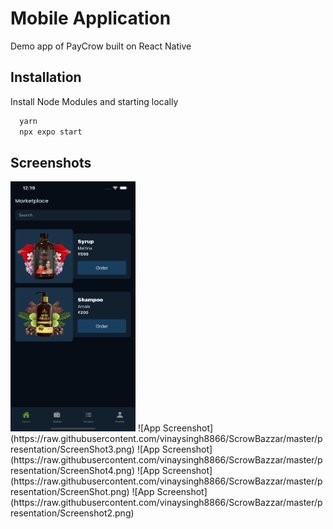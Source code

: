 
# Mobile Application

Demo app of PayCrow built on React Native


## Installation

Install Node Modules and starting locally

```bash
  yarn 
  npx expo start
```

## Screenshots
<img src="https://raw.githubusercontent.com/vinaysingh8866/ScrowBazzar/master/presentation/ScreenShot3.png" data-canonical-src="https://gyazo.com/eb5c5741b6a9a16c692170a41a49c858.png" width="200" height="400" />
![App Screenshot](https://raw.githubusercontent.com/vinaysingh8866/ScrowBazzar/master/presentation/ScreenShot3.png)
![App Screenshot](https://raw.githubusercontent.com/vinaysingh8866/ScrowBazzar/master/presentation/ScreenShot4.png)
![App Screenshot](https://raw.githubusercontent.com/vinaysingh8866/ScrowBazzar/master/presentation/ScreenShot.png)
![App Screenshot](https://raw.githubusercontent.com/vinaysingh8866/ScrowBazzar/master/presentation/Screenshot2.png)


